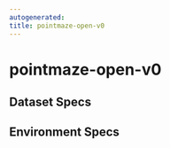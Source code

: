 ```yaml
---
autogenerated:
title: pointmaze-open-v0
---
```

# pointmaze-open-v0

## Dataset Specs

## Environment Specs

